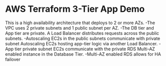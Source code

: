 # AWS Terraform 3-Tier App Demo
This is a high availability architecture that deploys to 2 or more AZs. 
-The VPC uses 2 private subnets and 1 public subnet per AZ.
-The DB tier and App tier are private. A Load Balancer distributes requests across the public subnets.
-Autoscaling EC2s in the public subnets communicate with private subnet Autoscaling EC2s hosting app-tier logic via another Load Balancer.
-App tier private subnet EC2s communicate with the private RDS Multi-AZ enabled instance in the Database Tier. 
-Multi-AZ enabled RDS allows for HA failover

## 